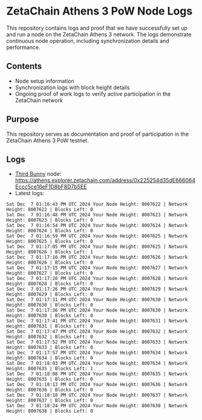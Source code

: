 # ZetaChain Athens 3 PoW Node Logs
This repository contains logs and proof that we have successfully set up and run a node on the ZetaChain Athens 3 network. The logs demonstrate continuous node operation, including synchronization details and performance.

## Contents
- Node setup information
- Synchronization logs with block height details
- Ongoing proof of work logs to verify active participation in the ZetaChain network

## Purpose
This repository serves as documentation and proof of participation in the ZetaChain Athens 3 PoW testnet.

## Logs

- [Third Bunny](https://thirdbunny.xyz/) node: https://athens.explorer.zetachain.com/address/0x225254d35dE666064Eccc5ce16eF1D8bF8D7b5EE
- Latest logs:
```
Sat Dec  7 01:16:43 PM UTC 2024 Your Node Height: 8007622 | Network Height: 8007622 | Blocks Left: 0
Sat Dec  7 01:16:48 PM UTC 2024 Your Node Height: 8007623 | Network Height: 8007623 | Blocks Left: 0
Sat Dec  7 01:16:54 PM UTC 2024 Your Node Height: 8007624 | Network Height: 8007624 | Blocks Left: 0
Sat Dec  7 01:16:59 PM UTC 2024 Your Node Height: 8007625 | Network Height: 8007625 | Blocks Left: 0
Sat Dec  7 01:17:05 PM UTC 2024 Your Node Height: 8007625 | Network Height: 8007626 | Blocks Left: 1
Sat Dec  7 01:17:10 PM UTC 2024 Your Node Height: 8007626 | Network Height: 8007626 | Blocks Left: 0
Sat Dec  7 01:17:15 PM UTC 2024 Your Node Height: 8007627 | Network Height: 8007627 | Blocks Left: 0
Sat Dec  7 01:17:20 PM UTC 2024 Your Node Height: 8007628 | Network Height: 8007628 | Blocks Left: 0
Sat Dec  7 01:17:26 PM UTC 2024 Your Node Height: 8007629 | Network Height: 8007629 | Blocks Left: 0
Sat Dec  7 01:17:31 PM UTC 2024 Your Node Height: 8007630 | Network Height: 8007630 | Blocks Left: 0
Sat Dec  7 01:17:36 PM UTC 2024 Your Node Height: 8007630 | Network Height: 8007630 | Blocks Left: 0
Sat Dec  7 01:17:41 PM UTC 2024 Your Node Height: 8007631 | Network Height: 8007631 | Blocks Left: 0
Sat Dec  7 01:17:47 PM UTC 2024 Your Node Height: 8007632 | Network Height: 8007632 | Blocks Left: 0
Sat Dec  7 01:17:52 PM UTC 2024 Your Node Height: 8007633 | Network Height: 8007633 | Blocks Left: 0
Sat Dec  7 01:17:57 PM UTC 2024 Your Node Height: 8007634 | Network Height: 8007634 | Blocks Left: 0
Sat Dec  7 01:18:03 PM UTC 2024 Your Node Height: 8007634 | Network Height: 8007635 | Blocks Left: 1
Sat Dec  7 01:18:08 PM UTC 2024 Your Node Height: 8007635 | Network Height: 8007635 | Blocks Left: 0
Sat Dec  7 01:18:13 PM UTC 2024 Your Node Height: 8007636 | Network Height: 8007636 | Blocks Left: 0
Sat Dec  7 01:18:18 PM UTC 2024 Your Node Height: 8007637 | Network Height: 8007637 | Blocks Left: 0
Sat Dec  7 01:18:24 PM UTC 2024 Your Node Height: 8007638 | Network Height: 8007638 | Blocks Left: 0
```

